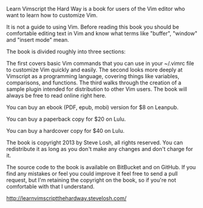 Learn Vimscript the Hard Way is a book for users of the Vim editor who want to learn how to customize Vim.

It is not a guide to using Vim. Before reading this book you should be comfortable editing text in Vim and know what terms like "buffer", "window" and "insert mode" mean.

The book is divided roughly into three sections:

The first covers basic Vim commands that you can use in your ~/.vimrc file to customize Vim quickly and easily.
The second looks more deeply at Vimscript as a programming language, covering things like variables, comparisons, and functions.
The third walks through the creation of a sample plugin intended for distribution to other Vim users.
The book will always be free to read online right here.

You can buy an ebook (PDF, epub, mobi) version for $8 on Leanpub.

You can buy a paperback copy for $20 on Lulu.

You can buy a hardcover copy for $40 on Lulu.

The book is copyright 2013 by Steve Losh, all rights reserved. You can redistribute it as long as you don't make any changes and don't charge for it.

The source code to the book is available on BitBucket and on GitHub. If you find any mistakes or feel you could improve it feel free to send a pull request, but I'm retaining the copyright on the book, so if you're not comfortable with that I understand.

http://learnvimscriptthehardway.stevelosh.com/
